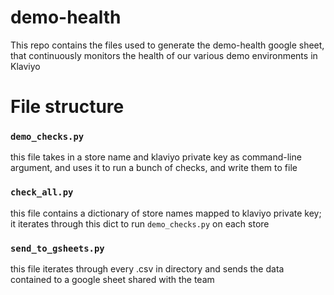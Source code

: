 # demo-health

This repo contains the files used to generate the demo-health google sheet, that continuously monitors the health of our various demo environments in Klaviyo

# File structure

### `demo_checks.py`

this file takes in a store name and klaviyo private key as command-line argument, and uses it to run a bunch of checks, and write them to file

### `check_all.py`

this file contains a dictionary of store names mapped to klaviyo private key; it iterates through this dict to run `demo_checks.py` on each store

### `send_to_gsheets.py`

this file iterates through every .csv in directory and sends the data contained to a google sheet shared with the team
